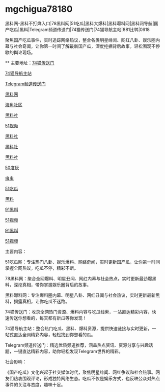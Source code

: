 # mgchigua78180
黑料网-黑料不打烊入口|78黑料网|51吃瓜|黑料大爆料|黑料曝料网|黑料网导航|国产吃瓜|黑料|Telegram频道传送门|74猫传送门|74猫导航主站|881比鸭|0618

聚焦国产吃瓜事件，实时追踪网络热议，整合各类明星绯闻、网红八卦、娱乐圈内幕与社会奇闻，让你第一时间了解最新国产瓜，深度挖掘背后故事，轻松围观不停歇的舆论现场。

** 主要地址：<a href="https://74mao.com/">74猫传送门</a>

<a href="https://74mao.com/">74猫导航主站</a>

<a href="https://74mao.com/">Telegram频道传送门</a>

<a href="https://hj-309.pages.dev/">黑料网</a>

<a href="https://hj-344.pages.dev/">海角社区</a>

<a href="https://hl223.pages.dev/">黑料社</a>

<a href="https://hj-348.pages.dev/">51视频</a>

<a href="https://hl284.pages.dev/">黑料社</a>

<a href="https://hj-337.pages.dev/">黑料社</a>

<a href="https://pi36-2.pages.dev/">黑料社</a>

<a href="https://pi1-01.pages.dev/">50度灰</a>

<a href="https://ji88-1.pages.dev/">虫虫</a>

<a href="https://ji333.pages.dev/">51吃瓜</a>

<a href="https://ji99.pages.dev/">黑料</a>

<a href="https://li06-1.pages.dev/">91黑料</a>

<a href="https://li001.pages.dev/">51视频</a>

<a href="https://li06-1.pages.dev/">91黑料</a>

<a href="https://li001.pages.dev/">51视频</a>

主要内容：

51吃瓜网：专注热门八卦、娱乐爆料、网络奇闻，实时更新国产瓜，让你第一时间掌握全网热议，吃瓜不停，精彩不断。

78黑料网：聚合全网爆料、明星丑闻、网红内幕与社会热点，实时更新最劲爆黑料，深挖真相，带你掌握娱乐圈背后的故事。

黑料曝料网：专注爆料圈内幕、明星八卦、网红丑闻与社会热议，实时更新最新黑料，揭露真相，让你吃瓜不迷路。

74猫传送门：收录全网热门资源、爆料内容与吃瓜线索，一站直达精彩内容，快速传送你想看的，每天都有新瓜等你发现！

74猫导航主站：整合热门吃瓜、黑料、爆料资源，提供快速链接与实时更新，一站式直达全网精彩内容，轻松找到你想看的瓜。

Telegram频道传送门：精选优质频道推荐，涵盖热点资讯、资源分享与兴趣话题，一键直达精彩内容，助你轻松发现Telegram世界的精彩。

社会影响：

《国产吃瓜》文化兴起于社交媒体时代，聚焦明星绯闻、网红争议和社会热事。网友们热衷围观评论，形成独特网络生态。吃瓜不仅是娱乐方式，也反映公众对热点事件的关注与态度，趣味十足。
